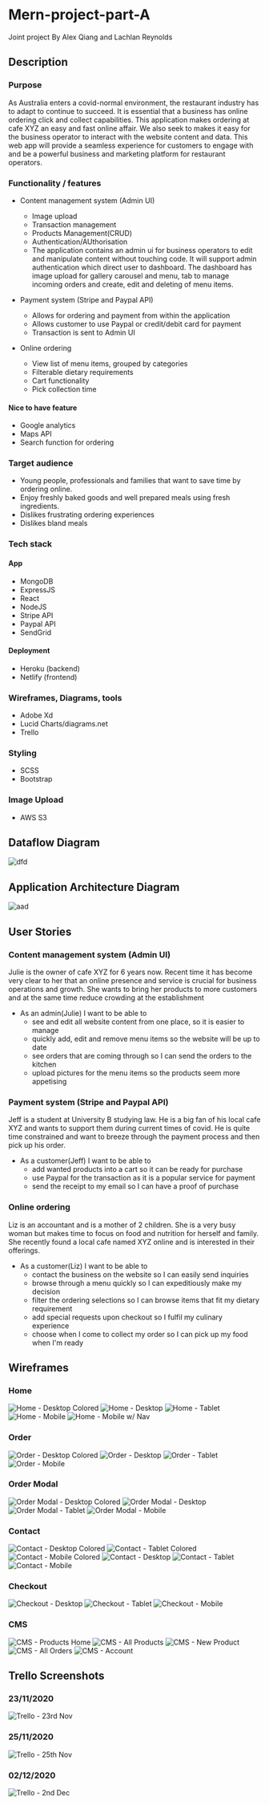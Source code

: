 # Mern-project-part-A

Joint project By Alex Qiang and Lachlan Reynolds

## Description

### Purpose

As Australia enters a covid-normal environment, the restaurant industry has to adapt to continue to succeed. It is essential that a business has online ordering click and collect capabilities. This application makes ordering at cafe XYZ an easy and fast online affair. We also seek to makes it easy for the business operator to interact with the website content and data. This web app will provide a seamless experience for customers to engage with and be a powerful business and marketing platform for restaurant operators. 

### Functionality / features

- Content management system (Admin UI)
  - Image upload 
  - Transaction management
  - Products Management(CRUD)
  - Authentication/AUthorisation
  - The application contains an admin ui for business operators to edit and manipulate content without touching code. It will support admin authentication which direct user to dashboard. The dashboard has image upload for gallery carousel and menu, tab to manage incoming orders and create, edit and deleting of menu items. 
  
- Payment system (Stripe and Paypal API)
  - Allows for ordering and payment from within the application 
  - Allows customer to use Paypal or credit/debit card for payment 
  - Transaction is sent to Admin UI
  
- Online ordering
  - View list of menu items, grouped by categories
  - Filterable dietary requirements
  - Cart functionality
  - Pick collection time
  

#### Nice to have feature
- Google analytics 
- Maps API 
- Search function for ordering


### Target audience

- Young people, professionals and families that want to save time by ordering online. 
- Enjoy freshly baked goods and well prepared meals using fresh ingredients.
- Dislikes frustrating ordering experiences
- Dislikes bland meals
  


### Tech stack

#### App

- MongoDB
- ExpressJS
- React
- NodeJS
- Stripe API
- Paypal API
- SendGrid 
  
#### Deployment

- Heroku (backend) 
- Netlify (frontend) 
  
### Wireframes, Diagrams, tools

- Adobe Xd
- Lucid Charts/diagrams.net
- Trello
  
### Styling

- SCSS
- Bootstrap

### Image Upload

- AWS S3


## Dataflow Diagram

![dfd](img/dfd.jpg)



## Application Architecture Diagram

![aad](img/aad.jpg)


## User Stories

### Content management system (Admin UI)

Julie is the owner of cafe XYZ for 6 years now. Recent time it has become very clear to her that an online presence and service is crucial for business operations and growth. She wants to bring her products to more customers and at the same time reduce crowding at the establishment

- As an admin(Julie) I want to be able to 
  - see and edit all website content from one place, so it is easier to manage
  - quickly add, edit and remove menu items so the website will be up to date
  - see orders that are coming through so I can send the orders to the kitchen
  - upload pictures for the menu items so the products seem more appetising

### Payment system (Stripe and Paypal API)

Jeff is a student at University B studying law. He is a big fan of his local cafe XYZ and wants to support them during current times of covid. He is quite time constrained and want to breeze through the payment process and then pick up his order. 

- As a customer(Jeff) I want to be able to
  - add wanted products into a cart so it can be ready for purchase
  - use Paypal for the transaction as it is a popular service for payment
  - send the receipt to my email so I can have a proof of purchase


### Online ordering 

Liz is an accountant and is a mother of 2 children. She is a very busy woman but makes time to focus on food and nutrition for herself and family. She recently found a local cafe named XYZ online and is interested in their offerings.

- As a customer(Liz) I want to be able to
  - contact the business on the website so I can easily send inquiries
  - browse through a menu quickly so I can expeditiously make my decision 
  - filter the ordering selections so I can browse items that fit my dietary requirement
  - add special requests upon checkout so I fulfil my culinary experience
  - choose when I come to collect my order so I can pick up my food when I'm ready
  

## Wireframes

### Home
![Home - Desktop Colored](./img/Wireframes/Home%20-%20Desktop%20-%20Prototype.png)
![Home - Desktop](./img/Wireframes/Home%20-%20Desktop.png)
![Home - Tablet](./img/Wireframes/Home%20-%20Tablet.png)
![Home - Mobile](./img/Wireframes/Home%20-%20Mobile.png)
![Home - Mobile w/ Nav](./img/Wireframes/Home%20-%20Mobile%20-%20Nav.png)

### Order

![Order - Desktop Colored](img\Wireframes\Menu%20-%20Desktop%20–%204.png)
![Order - Desktop](./img/Wireframes/Menu%20-%20Desktop.png)
![Order - Tablet](./img/Wireframes/Menu%20%20-%20Tablet.png)
![Order - Mobile](./img/Wireframes/Menu%20-%20Mobile.png)

### Order Modal

![Order Modal - Desktop Colored](img\Wireframes\Menu%20-%20Desktop%20–%205.png)
![Order Modal - Desktop](./img/Wireframes/Order%20Modal%20-%20Desktop.png)
![Order Modal - Tablet](./img/Wireframes/Order%20Modal%20-%20Tablet.png)
![Order Modal - Mobile](./img/Wireframes/Order%20Modal%20-%20Mobile.png)

### Contact

![Contact - Desktop Colored](./img/Wireframes/Menu%20-%20Desktop%20–%203.png)
![Contact - Tablet Colored](img\Wireframes\Menu%20%20-%20Tablet%20-%20Portrait%20–%204.png)
![Contact - Mobile Colored](img\Wireframes\Contact%20-%20Mobile%20–%201.png)
![Contact - Desktop](./img/Wireframes/Contact%20-%20Desktop.png)
![Contact - Tablet](./img/Wireframes/Contact%20-%20Tablet.png)
![Contact - Mobile](./img/Wireframes/Contact%20-%20Mobile.png)

### Checkout

![Checkout - Desktop](./img/Wireframes/Checkout%20-%20Desktop.png)
![Checkout - Tablet](./img/Wireframes/Checkout%20-%20Tablet.png)
![Checkout - Mobile](./img/Wireframes/Checkout%20-%20Mobile.png)

### CMS

![CMS - Products Home](./mg/Wireframes/../../img/Wireframes/CMS%20-%20Products.png)
![CMS - All Products](./mg/Wireframes/../../img/Wireframes/CMS%20-%20All%20Product.png)
![CMS - New Product](./mg/Wireframes/../../img/Wireframes/CMS%20-%20New%20Product.png)
![CMS - All Orders](./img/Wireframes/CMS%20-%20All%20Orders.png)
![CMS - Account](./img/Wireframes/CMS%20-%20Account.png)

## Trello Screenshots

### 23/11/2020

![Trello - 23rd Nov](./img/screenshots/start_trello_board.png)

### 25/11/2020

![Trello - 25th Nov](./img/screenshots/during_one_trello_board.png)

### 02/12/2020

![Trello - 2nd Dec](./img/screenshots/during_two_trello_board.png)
